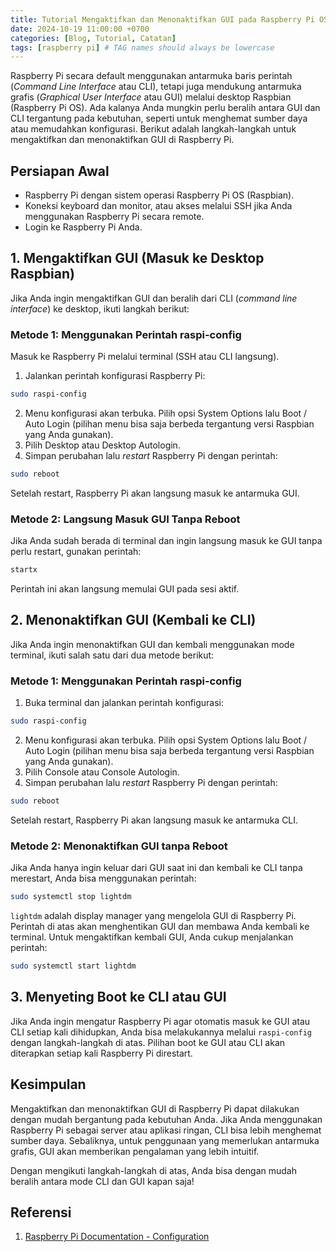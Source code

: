 ```yaml
---
title: Tutorial Mengaktifkan dan Menonaktifkan GUI pada Raspberry Pi OS (Raspbian)
date: 2024-10-19 11:00:00 +0700
categories: [Blog, Tutorial, Catatan]
tags: [raspberry pi] # TAG names should always be lowercase
---
```


Raspberry Pi secara default menggunakan antarmuka baris perintah (_Command Line Interface_ atau CLI), tetapi juga mendukung antarmuka grafis (_Graphical User Interface_ atau GUI) melalui desktop Raspbian (Raspberry Pi OS). Ada kalanya Anda mungkin perlu beralih antara GUI dan CLI tergantung pada kebutuhan, seperti untuk menghemat sumber daya atau memudahkan konfigurasi. Berikut adalah langkah-langkah untuk mengaktifkan dan menonaktifkan GUI di Raspberry Pi.

## Persiapan Awal
- Raspberry Pi dengan sistem operasi Raspberry Pi OS (Raspbian).
- Koneksi keyboard dan monitor, atau akses melalui SSH jika Anda menggunakan Raspberry Pi secara remote.
- Login ke Raspberry Pi Anda.

## 1. Mengaktifkan GUI (Masuk ke Desktop Raspbian)
Jika Anda ingin mengaktifkan GUI dan beralih dari CLI (_command line interface_) ke desktop, ikuti langkah berikut:
### Metode 1: Menggunakan Perintah raspi-config
Masuk ke Raspberry Pi melalui terminal (SSH atau CLI langsung).
1. Jalankan perintah konfigurasi Raspberry Pi:
```bash
sudo raspi-config
```
2. Menu konfigurasi akan terbuka. Pilih opsi System Options lalu Boot / Auto Login (pilihan menu bisa saja berbeda tergantung versi Raspbian yang Anda gunakan).
3. Pilih Desktop atau Desktop Autologin.
4. Simpan perubahan lalu _restart_ Raspberry Pi dengan perintah:
```bash
sudo reboot
```
Setelah restart, Raspberry Pi akan langsung masuk ke antarmuka GUI.

### Metode 2: Langsung Masuk GUI Tanpa Reboot
Jika Anda sudah berada di terminal dan ingin langsung masuk ke GUI tanpa perlu restart, gunakan perintah:
```bash
startx
```
Perintah ini akan langsung memulai GUI pada sesi aktif.

## 2. Menonaktifkan GUI (Kembali ke CLI)
Jika Anda ingin menonaktifkan GUI dan kembali menggunakan mode terminal, ikuti salah satu dari dua metode berikut:

### Metode 1: Menggunakan Perintah raspi-config
1. Buka terminal dan jalankan perintah konfigurasi:
```bash
sudo raspi-config
```
2. Menu konfigurasi akan terbuka. Pilih opsi System Options lalu Boot / Auto Login (pilihan menu bisa saja berbeda tergantung versi Raspbian yang Anda gunakan).
3. Pilih Console atau Console Autologin.
4. Simpan perubahan lalu _restart_ Raspberry Pi dengan perintah:
```bash
sudo reboot
```
Setelah restart, Raspberry Pi akan langsung masuk ke antarmuka CLI.

### Metode 2: Menonaktifkan GUI tanpa Reboot
Jika Anda hanya ingin keluar dari GUI saat ini dan kembali ke CLI tanpa merestart, Anda bisa menggunakan perintah:
```bash
sudo systemctl stop lightdm
```
`lightdm` adalah display manager yang mengelola GUI di Raspberry Pi. Perintah di atas akan menghentikan GUI dan membawa Anda kembali ke terminal. Untuk mengaktifkan kembali GUI, Anda cukup menjalankan perintah:
```bash
sudo systemctl start lightdm
```

## 3. Menyeting Boot ke CLI atau GUI
Jika Anda ingin mengatur Raspberry Pi agar otomatis masuk ke GUI atau CLI setiap kali dihidupkan, Anda bisa melakukannya melalui `raspi-config` dengan langkah-langkah di atas. Pilihan boot ke GUI atau CLI akan diterapkan setiap kali Raspberry Pi direstart.

## Kesimpulan
Mengaktifkan dan menonaktifkan GUI di Raspberry Pi dapat dilakukan dengan mudah bergantung pada kebutuhan Anda. Jika Anda menggunakan Raspberry Pi sebagai server atau aplikasi ringan, CLI bisa lebih menghemat sumber daya. Sebaliknya, untuk penggunaan yang memerlukan antarmuka grafis, GUI akan memberikan pengalaman yang lebih intuitif.

Dengan mengikuti langkah-langkah di atas, Anda bisa dengan mudah beralih antara mode CLI dan GUI kapan saja!

## Referensi
1. [Raspberry Pi Documentation - Configuration](https://www.raspberrypi.com/documentation/computers/configuration.html)